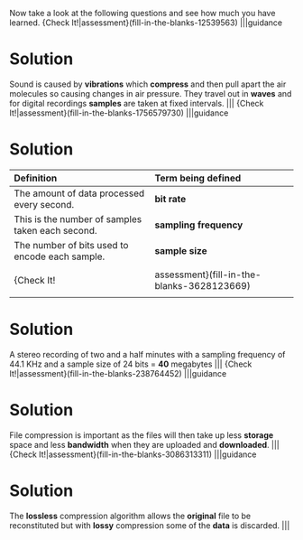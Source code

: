 Now take a look at the following questions and see how much you have learned.
{Check It!|assessment}(fill-in-the-blanks-12539563)
|||guidance
# Solution
Sound is caused by **vibrations** which **compress** and then pull apart the air molecules so causing changes in air pressure.
They travel out in **waves** and for digital recordings **samples** are taken at fixed intervals.
|||
{Check It!|assessment}(fill-in-the-blanks-1756579730)
|||guidance
# Solution
|**Definition**|**Term being defined**|
|:--|:--|
|The amount of data processed every second.|**bit rate**|
|This is the number of samples taken each second. |**sampling frequency**|
|The number of bits used to encode each sample. |**sample size** |
|||
{Check It!|assessment}(fill-in-the-blanks-3628123669)
|||guidance
# Solution
A stereo recording of two and a half minutes with a sampling frequency of 44.1 KHz and a sample size of 24 bits = **40** megabytes
|||
{Check It!|assessment}(fill-in-the-blanks-238764452)
|||guidance
# Solution
File compression is important as the files will then take up less **storage** space and less **bandwidth** when they are uploaded and **downloaded**.
|||
{Check It!|assessment}(fill-in-the-blanks-3086313311)
|||guidance
# Solution
The **lossless** compression algorithm allows the **original** file to be reconstituted but with **lossy** compression some of the **data** is discarded.
|||

